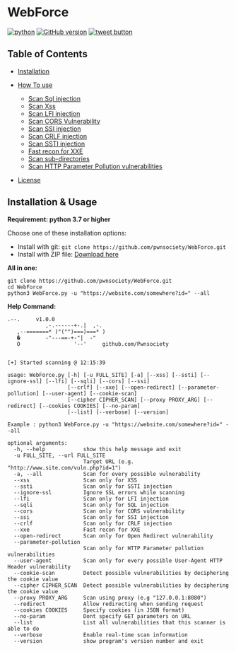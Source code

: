 # WebForce


[![python](https://img.shields.io/badge/python-3-blue.svg)](https://www.python.org/downloads/)
[![GitHub version](https://d25lcipzij17d.cloudfront.net/badge.svg?id=gh&type=6&v=1.0&x2=0)](https://github.com/pwnsociety)
<a href="https://twitter.com/pwnsociety" target="_blank">
  <img src="http://jpillora.com/github-twitter-button/img/tweet.png" alt="tweet button" ></img>
</a>


Table of Contents
------------
* [Installation](#Installation--Usage)
* [How To use](#How-to-use)
  * [Scan Sql injection](#Scan-Sql-injection)
  * [Scan Xss](#Scan-Xss)
  * [Scan LFI injection](#Scan-LFI-injection)
  * [Scan CORS Vulnerability](#Scan-CORS-Vulnerability)
  * [Scan SSI injection](#Scan-SSI-injection)
  * [Scan CRLF injection](#Scan-CRLF-injection)
  * [Scan SSTI injection](#Scan-SSTI-injection)
  * [Fast recon for XXE](#Fast-recon-for-XXE)
  * [Scan sub-directories](#Scan-sub-directories)
  * [Scan HTTP Parameter Pollution vulnerabilities](#Proxies)

* [License](#License)


Installation & Usage
------------

**Requirement: python 3.7 or higher**

Choose one of these installation options:

- Install with git: `git clone https://github.com/pwnsociety/WebForce.git`
- Install with ZIP file: [Download here](https://github.com/pwnsociety/WebForce/archive/refs/heads/main.zip)

**All in one:**
```
git clone https://github.com/pwnsociety/WebForce.git
cd WebForce
python3 WebForce.py -u "https://website.com/somewhere?id=" --all
```
**Help Command:**
```
.--.     v1.0.0   
            ,-.------+-.|  ,-.     
   ,--=======* )"("")===)===* )    
   �        -"---==-+-"|  -"     
   O                 '--'     github.com/Pwnsociety 


[+] Started scanning @ 12:15:39

usage: WebForce.py [-h] [-u FULL_SITE] [-a] [--xss] [--ssti] [--ignore-ssl] [--lfi] [--sqli] [--cors] [--ssi]
                   [--crlf] [--xxe] [--open-redirect] [--parameter-pollution] [--user-agent] [--cookie-scan]
                   [--cipher CIPHER_SCAN] [--proxy PROXY_ARG] [--redirect] [--cookies COOKIES] [--no-param]
                   [--list] [--verbose] [--version]

Example : python3 WebForce.py -u "https://website.com/somewhere?id=" --all

optional arguments:
  -h, --help            show this help message and exit
  -u FULL_SITE, --url FULL_SITE
                        Target URL (e.g. "http://www.site.com/vuln.php?id=1")
  -a, --all             Scan for every possible vulnerability
  --xss                 Scan only for XSS
  --ssti                Scan only for SSTI injection
  --ignore-ssl          Ignore SSL errors while scanning
  --lfi                 Scan only for LFI injection
  --sqli                Scan only for SQL injection
  --cors                Scan only for CORS vulnerability
  --ssi                 Scan only for SSI injection
  --crlf                Scan only for CRLF injection
  --xxe                 Fast recon for XXE
  --open-redirect       Scan only for Open Redirect vulnerability
  --parameter-pollution
                        Scan only for HTTP Parameter pollution vulnerabilities
  --user-agent          Scan only for every possible User-Agent HTTP Header vulnerability
  --cookie-scan         Detect possible vulnerabilities by deciphering the cookie value
  --cipher CIPHER_SCAN  Detect possible vulnerabilities by deciphering the cookie value
  --proxy PROXY_ARG     Scan using proxy (e.g "127.0.0.1:8080")
  --redirect            Allow redirecting when sending request
  --cookies COOKIES     Specify cookies (in JSON format)
  --no-param            Dont specify GET parameters on URL
  --list                List all vulnerabilities that this scanner is able to do
  --verbose             Enable real-time scan information
  --version             show program's version number and exit
  ```
